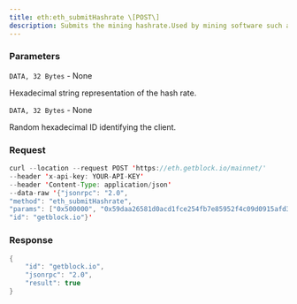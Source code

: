 ```yaml
---
title: eth:eth_submitHashrate \[POST\]
description: Submits the mining hashrate.Used by mining software such as Ethminer.
---
```


### Parameters


`DATA, 32 Bytes` - None

Hexadecimal string representation of the hash rate.

`DATA, 32 Bytes` - None

Random hexadecimal ID identifying the client.

### Request

``` java
curl --location --request POST 'https://eth.getblock.io/mainnet/' 
--header 'x-api-key: YOUR-API-KEY' 
--header 'Content-Type: application/json' 
--data-raw '{"jsonrpc": "2.0",
"method": "eth_submitHashrate",
"params": ["0x500000", "0x59daa26581d0acd1fce254fb7e85952f4c09d0915afd33d3886cd914bc7d283c"],
"id": "getblock.io"}'
```

###  Response

``` java
{
    "id": "getblock.io",
    "jsonrpc": "2.0",
    "result": true
}
```

